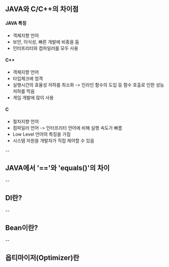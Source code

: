 ## JAVA와 C/C++의 차이점

#### JAVA 특징

- 객체지향 언어
- 보안, 이식성, 빠른 개발에 비중을 둠
- 인터프리터와 컴파일러를 모두 사용

#### C++

- 객체지향 언어
- 타입체크에 엄격
- 실행시간의 효율성 저하를 최소화 -> 인라인 함수의 도입 등 함수 호출로 인한 성능 저하를 막음
- 게임 개발에 많이 사용

#### C

- 절차지향 언어
- 컴파일러 언어 -> 인터프리터 언어에 비해 실행 속도가 빠름
- Low Level 언어의 특징을 가짐
- 시스템 자원을 개발자가 직접 제어할 수 있음

--

## JAVA에서 '=='와 'equals()'의 차이

--

## DI란?

--

## Bean이란?

--

## 옵티마이저(Optimizer)란
